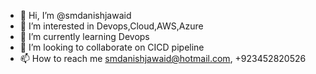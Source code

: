 - 👋 Hi, I’m @smdanishjawaid
- 👀 I’m interested in Devops,Cloud,AWS,Azure
- 🌱 I’m currently learning Devops
- 💞️ I’m looking to collaborate on CICD pipeline
- 📫 How to reach me smdanishjawaid@hotmail.com, +923452820526

<!---
smdanishjawaid/smdanishjawaid is a ✨ special ✨ repository because its `README.md` (this file) appears on your GitHub profile.
You can click the Preview link to take a look at your changes.
--->
